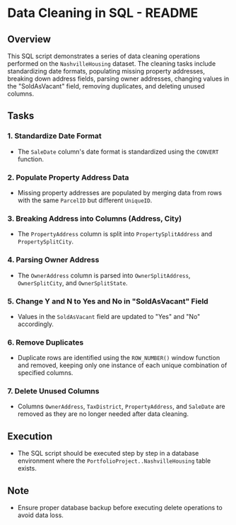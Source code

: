 # Data Cleaning in SQL - README

## Overview

This SQL script demonstrates a series of data cleaning operations performed on the `NashvilleHousing` dataset. The cleaning tasks include standardizing date formats, populating missing property addresses, breaking down address fields, parsing owner addresses, changing values in the "SoldAsVacant" field, removing duplicates, and deleting unused columns.

## Tasks

### 1. Standardize Date Format

- The `SaleDate` column's date format is standardized using the `CONVERT` function.

### 2. Populate Property Address Data

- Missing property addresses are populated by merging data from rows with the same `ParcelID` but different `UniqueID`.

### 3. Breaking Address into Columns (Address, City)

- The `PropertyAddress` column is split into `PropertySplitAddress` and `PropertySplitCity`.

### 4. Parsing Owner Address

- The `OwnerAddress` column is parsed into `OwnerSplitAddress`, `OwnerSplitCity`, and `OwnerSplitState`.

### 5. Change Y and N to Yes and No in "SoldAsVacant" Field

- Values in the `SoldAsVacant` field are updated to "Yes" and "No" accordingly.

### 6. Remove Duplicates

- Duplicate rows are identified using the `ROW_NUMBER()` window function and removed, keeping only one instance of each unique combination of specified columns.

### 7. Delete Unused Columns

- Columns `OwnerAddress`, `TaxDistrict`, `PropertyAddress`, and `SaleDate` are removed as they are no longer needed after data cleaning.

## Execution

- The SQL script should be executed step by step in a database environment where the `PortfolioProject..NashvilleHousing` table exists.

## Note

- Ensure proper database backup before executing delete operations to avoid data loss.

